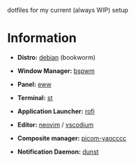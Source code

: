 dotfiles for my current (always WIP) setup 

# Information

   - **Distro:** [debian](https://debian.org/) (bookworm)

   - **Window Manager:** [bspwm](https://github.com/baskerville/bspwm)

   - **Panel:** [eww](https://github.com/elkowar/eww)

   - **Terminal:** [st](https://st.suckless.org/)

   - **Application Launcher:** [rofi](https://github.com/davatorium/rofi)

   - **Editor:** [neovim](https://github.com/neovim/neovim) / [vscodium](https://github.com/VSCodium/vscodium/)

   - **Composite manager:** [picom-yaocccc](https://github.com/yaocccc/picom/)

   - **Notification Daemon:** [dunst](https://github.com/dunst-project/dunst)
